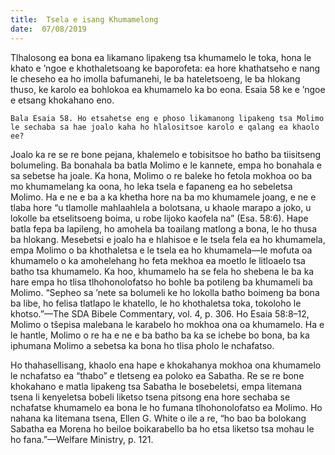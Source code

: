 ```yaml
---
title:  Tsela e isang Khumamelong
date:  07/08/2019
---
```


Tlhalosong ea bona ea likamano lipakeng tsa khumamelo le toka, hona le khato e ’ngoe e khothaletsoang ke baporofeta: ea hore khathatseho e nang le cheseho ea ho imolla bafumanehi, le ba hateletsoeng, le ba hlokang thuso, ke karolo ea bohlokoa ea khumamelo ka bo eona. Esaia 58 ke e ’ngoe e etsang khokahano eno.

`Bala Esaia 58. Ho etsahetse eng e phoso likamanong lipakeng tsa Molimo le sechaba sa hae joalo kaha ho hlalositsoe karolo e qalang ea khaolo ee?`

Joalo ka re se re bone pejana, khalemelo e tobisitsoe ho batho ba tiisitseng bolumeling. Ba bonahala ba batla Molimo e le kannete, empa ho bonahala e sa sebetse ha joale. Ka hona, Molimo o re baleke ho fetola mokhoa oo ba mo khumamelang ka oona, ho leka tsela e fapaneng ea ho sebeletsa Molimo. Ha e ne e ba a ka khetha hore na ba mo khumamele joang, e ne e tlaba hore “u tlamolle mahlaahlela a bolotsana, u khaole marapo a joko, u lokolle ba etselitsoeng boima, u robe lijoko kaofela na” (Esa. 58:6). Hape batla fepa ba lapileng, ho amohela ba toailang matlong a bona, le ho thusa ba hlokang. Mesebetsi e joalo ha e hlahisoe e le tsela fela ea ho khumamela, empa Molimo o ba khothaletsa e le tsela ea ho khumamela—le mofuta oa khumamelo o ka amohelehang ho feta mekhoa ea moetlo le litloaelo tsa batho tsa khumamelo. Ka hoo, khumamelo ha se fela ho shebena le ba ka hare empa ho tlisa tlhohonolofatso ho bohle ba potileng ba khumameli ba Molimo. “Sepheo sa ’nete sa bolumeli ke ho lokolla batho boimeng ba bona ba libe, ho felisa tlatlapo le khatello, le ho khothaletsa toka, tokoloho le khotso.”—The SDA Bibele Commentary, vol. 4, p. 306. Ho Esaia 58:8–12, Molimo o tšepisa malebana le karabelo ho mokhoa ona oa khumamelo. Ha e le hantle, Molimo o re ha e ne e ba batho ba ka se ichebe bo bona, ba ka iphumana Molimo a sebetsa ka bona ho tlisa pholo le nchafatso.

Ho thahasellisang, khaolo ena hape e khokahanya mokhoa ona khumamelo le nchafatso ea “thabo” e tletseng ea poloko ea Sabatha. Re se re bone khokahano e matla lipakeng tsa Sabatha le bosebeletsi, empa litemana tsena li kenyeletsa bobeli liketso tsena pitsong ena hore sechaba se nchafatse khumamelo ea bona le ho fumana tlhohonolofatso ea Molimo. Ho nahana ka litemana tsena, Ellen G. White o ile a re, “ho bao ba bolokang Sabatha ea Morena ho beiloe boikarabello ba ho etsa liketso tsa mohau le ho fana.”—Welfare Ministry, p. 121.